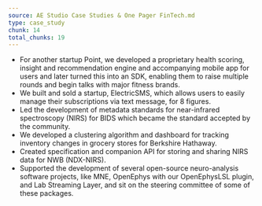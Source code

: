 ```yaml
---
source: AE Studio Case Studies & One Pager FinTech.md
type: case_study
chunk: 14
total_chunks: 19
---
```


* For another startup Point, we developed a proprietary health scoring, insight and recommendation engine and accompanying mobile app for users and later turned this into an SDK, enabling them to raise multiple rounds and begin talks with major fitness brands.
* We built and sold a startup, ElectricSMS, which allows users to easily manage their subscriptions via text message, for 8 figures.
* Led the development of metadata standards for near-infrared spectroscopy (NIRS) for BIDS which became the standard accepted by the community.
* We developed a clustering algorithm and dashboard for tracking inventory changes in grocery stores for Berkshire Hathaway.
* Created specification and companion API for storing and sharing NIRS data for NWB (NDX-NIRS).
* Supported the development of several open-source neuro-analysis software projects, like MNE, OpenEphys with our OpenEphysLSL plugin, and Lab Streaming Layer, and sit on the steering committee of some of these packages.